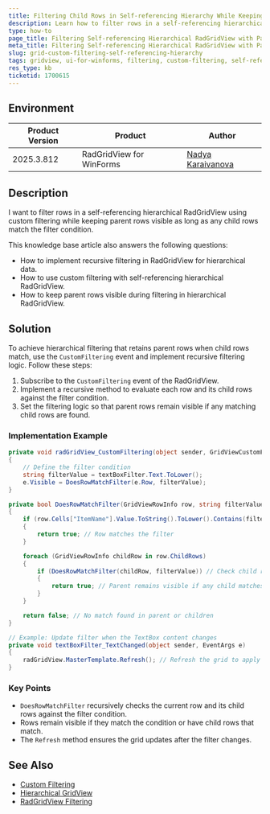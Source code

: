 ```yaml
---
title: Filtering Child Rows in Self-referencing Hierarchy While Keeping Parent Row Visible
description: Learn how to filter rows in a self-referencing hierarchical RadGridView while keeping parent rows visible when child rows match the filter condition.
type: how-to
page_title: Filtering Self-referencing Hierarchical RadGridView with Parent Row Visibility
meta_title: Filtering Self-referencing Hierarchical RadGridView with Parent Row Visibility
slug: grid-custom-filtering-self-referencing-hierarchy
tags: gridview, ui-for-winforms, filtering, custom-filtering, self-referencing-hierarchy
res_type: kb
ticketid: 1700615
---
```


## Environment

|Product Version|Product|Author|
|----|----|----|
|2025.3.812|RadGridView for WinForms|[Nadya Karaivanova](https://www.telerik.com/blogs/author/nadya-karaivanova)|

## Description

I want to filter rows in a self-referencing hierarchical RadGridView using custom filtering while keeping parent rows visible as long as any child rows match the filter condition.

This knowledge base article also answers the following questions:
- How to implement recursive filtering in RadGridView for hierarchical data.
- How to use custom filtering with self-referencing hierarchical RadGridView.
- How to keep parent rows visible during filtering in hierarchical RadGridView.

## Solution

To achieve hierarchical filtering that retains parent rows when child rows match, use the `CustomFiltering` event and implement recursive filtering logic. Follow these steps:

1. Subscribe to the `CustomFiltering` event of the RadGridView.
2. Implement a recursive method to evaluate each row and its child rows against the filter condition.
3. Set the filtering logic so that parent rows remain visible if any matching child rows are found.

### Implementation Example

```csharp
private void radGridView_CustomFiltering(object sender, GridViewCustomFilteringEventArgs e)
{
    // Define the filter condition
    string filterValue = textBoxFilter.Text.ToLower();
    e.Visible = DoesRowMatchFilter(e.Row, filterValue);
}

private bool DoesRowMatchFilter(GridViewRowInfo row, string filterValue)
{
    if (row.Cells["ItemName"].Value.ToString().ToLower().Contains(filterValue))
    {
        return true; // Row matches the filter
    }

    foreach (GridViewRowInfo childRow in row.ChildRows)
    {
        if (DoesRowMatchFilter(childRow, filterValue)) // Check child rows recursively
        {
            return true; // Parent remains visible if any child matches
        }
    }

    return false; // No match found in parent or children
}

// Example: Update filter when the TextBox content changes
private void textBoxFilter_TextChanged(object sender, EventArgs e)
{
    radGridView.MasterTemplate.Refresh(); // Refresh the grid to apply the new filter
}
```

### Key Points
- `DoesRowMatchFilter` recursively checks the current row and its child rows against the filter condition.
- Rows remain visible if they match the condition or have child rows that match.
- The `Refresh` method ensures the grid updates after the filter changes.

## See Also
- [Custom Filtering](https://docs.telerik.com/devtools/winforms/controls/gridview/features/filtering/custom-filtering) 
- [Hierarchical GridView](https://docs.telerik.com/devtools/winforms/controls/gridview/hierarchical-grid/hierarchical-gridview-overview)
- [RadGridView Filtering](https://docs.telerik.com/devtools/winforms/controls/gridview/features/filtering/overview)
